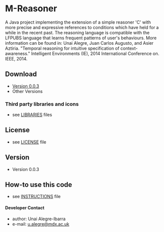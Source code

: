 M-Reasoner
======
A Java project implementing the extension of a simple reasoner 'C' with more precise and expressive references to conditions which have held for a while in the recent past. 
The reasoning language is compatible with the LFPUBS language that learns frequent patterns of user's behaviours. 
More information can be found in: Unai Alegre, Juan Carlos Augusto, and Asier Aztiria. "Temporal reasoning for intuitive specification of context-awareness." Intelligent Environments (IE), 2014 International Conference on. IEEE, 2014.
 
## Download
* [Version 0.0.3](https://github.com/ualegre/mreasoner)
* Other Versions

### Third party libraries and icons
* see [LIBRARIES](https://github.com/ualegre/mreasoner/blob/master/LIBRARIES.md) files


## License 
* see [LICENSE](https://github.com/ualegre/mreasoner/blob/master/LICENSE.md) file

## Version 
* Version 0.0.3

## How-to use this code
* see [INSTRUCTIONS](https://github.com/ualegre/mreasoner/blob/master/INSTRUCTIONS.md) file

#### Developer Contact
* author: Unai Alegre-Ibarra
* e-mail: u.alegre@mdx.ac.uk
